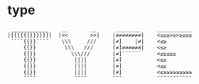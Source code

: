 # type

     ____________    __       __      ________     ___________
    |{{{{{{}}}}}}|  |<<       >>|    |≠≠≠≠≠≠≠≠|    <≤≥≥>≥>≥≥≥≥
     ¯¯¯¯{{}}¯¯¯¯    \\\     ///     [≠]    |≠|    <≤≥
         {{}}         \\\   ///      [≠]≠≠≠≠≠≠|    <≤≥
         {{}}           \\\///       [≠]¯¯¯¯¯¯     <≤≥≤≥≥
         {{}}            ||||        [≠]           <≤≥
         {{}}            ||||        [≠]           <≤≥
         {{}}            ||||        [≠]           <≤≥≥≥≥≥≥≥≥≥
         ¯¯¯¯            ¯¯¯¯        ¯¯¯           ¯¯¯¯¯¯¯¯¯¯¯

